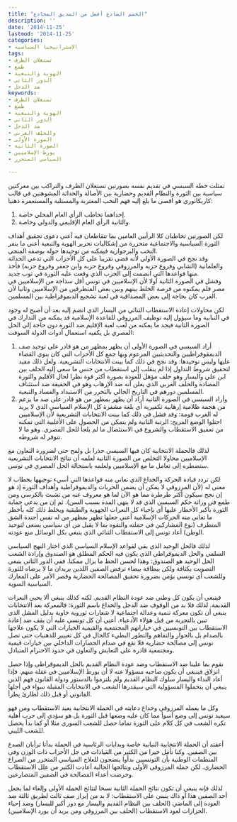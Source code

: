 ```yaml
---
title: "الخصم الصادع أفضل من الصديق المخادع"
description: ''
date: '2014-11-25'
lastmod: '2014-11-25'
categories:
- الاستراتيجيا السياسية
tags:
- تستغلان الظرف
- طمع
- الهوية والتبعية
- الدور الثاني
- ضد الدجل
keywords:
- تستغلان الظرف
- طمع
- الهوية والتبعية
- الدور الثاني
- ضد الدجل
- والحلف الغربي
- الصورة الأولى
- الصورة الثانية
- يورط الإسلاميين
- السياسي المتحرر

---
```

تمثلت خطة السبسي في تقديم نفسه بصورتين تستغلان الظرف والتراكب بين معركتين سياسية بين الثورة والنظام القديم وحضارية بين الأصالة والحداثة المشوهتين في قالب كاريكاتوري هو اقصى ما بلغ إليه فهم النخب المغتربة والمستلبة والمستعمرة ذهنيا:

1. إحداهما تخاطب الرأي العام المحلي خاصة.
2. والثانية الرأي العام الإقليمي والدولي وخاصة.

لكن الصورتين تخاطبان كلا الرأيين العامين بما تتقاطعان فيه أعني دعوى تحقيق أهداف الثورة السياسية والاجتماعية متحررة من إشكاليات تحرير الهوية والتبعية أعني ما ينفر النخب والبرجوازية فيمكنه من توحيدها حوله بوصفه المنجي.  
وقد نجح في الصورة الأولى لأنه قضى تقريبا على كل الأحزاب التي تدعي الحداثة والعلمانية (الشابي وفروع حزبه والمرزوقي وفروع حزبه وابن جعفر وفروع حزبه) فأخذ منها قواعدها التي انضمت إلى الحزب الذي وقعت عليه الثورة في ثوب جديد.  
وفشل في الصورة الثانية أولا لأن الإسلاميين في تونس أقل سذاجة من الإسلاميين في مصر فلم يمكنوه من فرصة الخلط بينهم وبين بعض المتطرفين من الإسلاميين وثانيا لأن الغرب كان بحاجة إلى بعض المصداقية في لعبة تشجيع الديموقراطية بين المسلمين.

لكن محاولات إعادة الاستقطاب الثنائي من اليسار الذي انضم إليه بعد أن أصبح له وجود في النبابية وما سيؤول إليه توظيف المرزوقي للقاعدة الإسلامية قد يمكنه من التدارك في الصورة الثانية فيجد ما يمكنه من لعب لعبة الإقليم ضد الثورة دون حاجة إلى الحل المصري بل يكفيه استعمال أدوات الدولة السوفت:

1. أراد السبسي في الصورة الأولى أن يظهر بمظهر من هو قادر على توحيد صف الديمقوقراطيين والتحديثيين المزعوم وبها جمع كل الأحزاب التي كان ينوي القضاء عليها وليس توحيدها: وقد نجح في ذلك كما بينت الانتخابات التشريعية. ولعل ذلك مفيد لتحقيق شروط التداول إذا لم ينقلب إلى استقطاب من جنس ما سعى إليه الحلف بين ابن علي واليسار وهو حلف مؤهل للعودة بصورة أكثر قوة نظرا لحال الأقليم والثورة المضادة والحلف الغربي الذي يعلن أنه ضد الإرهاب وهو في الحقيقة ضد استئناف المسلمين دورهم في التاريخ الحالي بالتحرر من الاستبداد والفساد والتبعية.
2. وأراد السبسي في الصورة الثانية أراد أن يظهر بمظهر من هو قادر على صد ما يزعم من هجمة ظلامية إرهابية تكفيرية أي بلغة مشفرة كل الإسلام السياسي الذي لا يريد له الغرب قومة: وقد فشل في ذلك كما بينت الانتخابات التشريعية لأن الإسلاميين احتلوا الوضع المريح: الرتبة الثانية ولم يتمكن من الحصول على الأغلبية التي تمكنه من تعميق الاستقطاب والشروع في الاستئصال ما لم يلجأ للحل المصري. وهو ما لا تتوفر له شروطه.

لذلك فالحملة الانتخابية كان فيها السبسي حذرا بل ولمح حتى لضرورة التعاون مع الإسلاميين محاولا التخلص من الصورة الثانية لعلمه أن نتائج الانتخابات التشريعية ستضطره إلى تعامل ما مع الإسلاميين ولعلمه باستحالة الحل المصري في تونس.

لكن تردد قيادة الحركة والخداع الذي تعاني منه قواعدها التي أسيء توجيهها بخطاب لا معنى له (لأن المرزوقي لا يمكن أن يضمن الحريات والديموقراطية وأهداف الثورة إذ هو إن نجح سيكون أكثر طرطرة مما هو الآن لما هو معروف عنه من تشبث بالكرسي ومن طمع في وراثة حكم السبسي الذي قد لا ينهي المدة بسبب السن). ثم إن من يدعي حماية الثورة بأكبر الأخطار عليها أي بإحياء كل النعرات الجهوية والطبقية ويخلط ذلك كله بأخطر ما تعاني منه الحركات الإسلامية أعني جعلها تظهر بمظهر من له نفس أجندة الشق المتطرف (نوع المشاركين في حملته والتفوه بما لا يقبل من أي سياسي يسعى لتوحيد الوطن) أعاد تونس إلى الاستقطاب الثنائي الذي ينبغي بكل الوسائل منع عودته.

لذلك فالحل الوحيد الذي بقي لقواعد الإسلام السياسي الذي اختار النهج السياسي السلمي والحل الديموقراطي الذي يكون فيه الحكم المطلق هو الصندوق وإرادة الشعب الحل الوحيد هو الصندوق: وهذا لحسن الحظ ما يزال ممكنا. ففي الدور الثاني ينبغي التصويت بكثافة ولكن ببطاقة بيضاء ترفض الصفين اللذين يريدان ما لا يرضاه للثورة وللشعب أي تونسي يؤمن بضرورة تحقيق المصالحة الحضارية وقصر الأمر على المعارك السياسية السوية.

فينبغي أن يكون كل وطني ضد عودة النظام القديم. لكنه كذلك ينبغي ألا يحيي النعرات القديمة. لذلك فلا بد من الوقوف ضد الدجل والخداع باسم الثورة: فالمعركة بعد الانتخابات ينبغي أن تكون معركة تنمية وعدالة اجتماعية لا شعارات ثوروية خاوية بدليل الفشل الذي تبين بالتجربة من قبل هؤلاء الأدعياء. أعني أن كل تونسي عليه أن يقف ضد إعادة الاستقطاب بين التونسيين في خياراتهم المجتمعية والقيمية الخيارات التي لا يكون علاجها بالصدام بل بالحوار والتفاهم والتطور البطيء كالحال في كل تغييير للذهنيات حتى تصل تونس إلى مصالحة حضارية فلا تقع في صدام الحضارات الداخلي بين خيارات قيمية ومجتمعية قادرة على التعايش والتعاون في حدود الاحترام المتبادل.

نقوم بما علينا ضد الاستقطاب وضد عودة النظام القديم بالحل الديموقراطي وإذا حصل انزلاق فينبغي أن يكون صاحبه مسؤولا عنه لا أن يورط الإسلاميين في غفلة منهم. فإذا أعاد النداء واليسار سلوك النظام القديم ولم يلتزموا بالدستور ودولة القانون فهم الذين ينبغي أن يتحملوا المسؤولية التي سيقدرها الشعب في الانتخابات المقبلة سواء في أجلها القانوني أو قبل ذلك لطارئ يطرأ.

وكل ما يعمله المرزوقي وخداع دعايته في الحملة الانتخابية يعيد الاستقطاب ومن فهو سيعيد تونس إلى وضع أسوأ مما كان عليه وضعها قبل الثورة بل هو سؤدي إلى حرب أهلية تكره الشعب في كل كلام على الثورة تماما حصل للشعب السوري مثلا أو كما بدأ يحصل للشعب الليبي.

أعقتد أن الحملة الانتخابية النيابية خاصة وبدايات الرئاسية في الجملة بدأتا ترأبان الصدع بين الصفين. وكنا نأمل خيرا من الكثير من القيادات في جل الأحزاب ذات الوزن وفي المنظمات الوطنية بأن التونسيين بدأوا ينضجون للعلاج السياسي المتحرر من الصراع الحضاري. لكن حملة المرزوقي الأولى ونتائجها الحالية أعادت الكثير من علل الاستقطاب وحرضت أعداء المصالحة في الصفين المتصارعين.

لذلك فإنه ينبغي أن تكون نتائج الحملة الثانية نسخا لنتائج الحملة الأولى وإلغاء لما يجعل أحد الصفين هذا أو ذاك ينبني على الاستقطاب: لا بد من إبراز صف ثالث لطريق ثالثة ضد العودة إلى الماضي (الحلف بين النظام القديم واليسار مع دور أكبر لليسار) وضد إحياء الحزازات لعود الاستقطاب (الحلف بين المرزوقي ومن يريد أن يورد الإسلاميين).

###